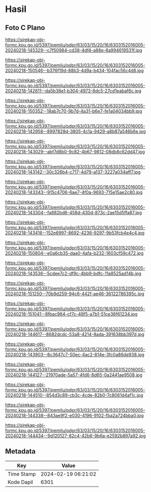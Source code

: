 # Hasil

## Foto C Plano

https://sirekap-obj-formc.kpu.go.id/5397/pemilu/pdpr/63/03/15/20/16/6303152016005-20240218-145329--c7f50984-cd38-4df4-a88e-6a994619531f.jpg

https://sirekap-obj-formc.kpu.go.id/5397/pemilu/pdpr/63/03/15/20/16/6303152016005-20240218-150546--b376f19d-88b3-4d9a-b434-104fac56c4d6.jpg

https://sirekap-obj-formc.kpu.go.id/5397/pemilu/pdpr/63/03/15/20/16/6303152016005-20240218-142611--da5b38e1-b304-4973-8dc5-27cd1eabaf6c.jpg

https://sirekap-obj-formc.kpu.go.id/5397/pemilu/pdpr/63/03/15/20/16/6303152016005-20240218-150352--18ab7c70-9b7d-4a31-b6e7-fe1a04034bb9.jpg

https://sirekap-obj-formc.kpu.go.id/5397/pemilu/pdpr/63/03/15/20/16/6303152016005-20240218-142958--8997828d-3805-4c1a-9429-a8b87a546b6e.jpg

https://sirekap-obj-formc.kpu.go.id/5397/pemilu/pdpr/63/03/15/20/16/6303152016005-20240218-143029--abf7d8b0-9c82-4b67-9812-08db8c62dd47.jpg

https://sirekap-obj-formc.kpu.go.id/5397/pemilu/pdpr/63/03/15/20/16/6303152016005-20240218-143142--30c326b4-c717-4d79-a137-3227a034aff7.jpg

https://sirekap-obj-formc.kpu.go.id/5397/pemilu/pdpr/63/03/15/20/16/6303152016005-20240218-143343--915c4706-6ae7-4f0a-9693-715e15ae2c80.jpg

https://sirekap-obj-formc.kpu.go.id/5397/pemilu/pdpr/63/03/15/20/16/6303152016005-20240218-143304--fa882bd6-458d-430d-873c-2ae15d5ffa87.jpg

https://sirekap-obj-formc.kpu.go.id/5397/pemilu/pdpr/63/03/15/20/16/6303152016005-20240218-143416--152e6997-8692-4236-9297-9b53fcb4e4c4.jpg

https://sirekap-obj-formc.kpu.go.id/5397/pemilu/pdpr/63/03/15/20/16/6303152016005-20240218-150804--e0a6cb35-daa0-4afa-b232-1603cf59c472.jpg

https://sirekap-obj-formc.kpu.go.id/5397/pemilu/pdpr/63/03/15/20/16/6303152016005-20240218-143536--5cdee7c2-df9c-4bb9-bdfc-11a8525ad14b.jpg

https://sirekap-obj-formc.kpu.go.id/5397/pemilu/pdpr/63/03/15/20/16/6303152016005-20240218-151250--70b9d259-94c6-442f-ae46-36122786395c.jpg

https://sirekap-obj-formc.kpu.go.id/5397/pemilu/pdpr/63/03/15/20/16/6303152016005-20240218-151041--8fbac984-cf7c-48f5-a7b1-51ce36f61234.jpg

https://sirekap-obj-formc.kpu.go.id/5397/pemilu/pdpr/63/03/15/20/16/6303152016005-20240218-144617--8682dcdc-53a8-4214-8ada-391638bb397d.jpg

https://sirekap-obj-formc.kpu.go.id/5397/pemilu/pdpr/63/03/15/20/16/6303152016005-20240218-143903--8c3647c7-50ec-4ac2-814e-3fc0a86de938.jpg

https://sirekap-obj-formc.kpu.go.id/5397/pemilu/pdpr/63/03/15/20/16/6303152016005-20240218-144127--21970ade-5a57-4fd6-8d65-0a2441ae9508.jpg

https://sirekap-obj-formc.kpu.go.id/5397/pemilu/pdpr/63/03/15/20/16/6303152016005-20240218-144510--854d3c89-cb3c-4cde-82b0-7c8061d4af1c.jpg

https://sirekap-obj-formc.kpu.go.id/5397/pemilu/pdpr/63/03/15/20/16/6303152016005-20240218-144338--843ae9f2-e030-4196-9102-fba2a724bba0.jpg

https://sirekap-obj-formc.kpu.go.id/5397/pemilu/pdpr/63/03/15/20/16/6303152016005-20240218-144434--9d120127-82c4-42b6-9b6a-e2592b897a92.jpg


## Metadata

| Key        | Value               |
| ---------- | ------------------- |
| Time Stamp | 2024-02-19 06:21:02 |
| Kode Dapil | 6301                |



